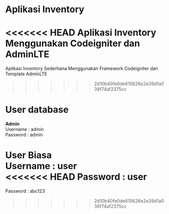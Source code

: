 # Aplikasi Inventory

<<<<<<< HEAD
Aplikasi Inventory Menggunakan Codeigniter dan AdminLTE
=======
Aplikasi Inventory Sederhana Menggunakan Framework Codeigniter dan Template AdminLTE
>>>>>>> 2d10b40fe0de615626e2e39d1a036f74af2375cc

# User database
<strong>Admin</strong><br>
Username : admin<br>
Password : admin

<strong>User Biasa</strong><br>
Username : user<br>
<<<<<<< HEAD
Password : user
=======
Password : abc123
>>>>>>> 2d10b40fe0de615626e2e39d1a036f74af2375cc
